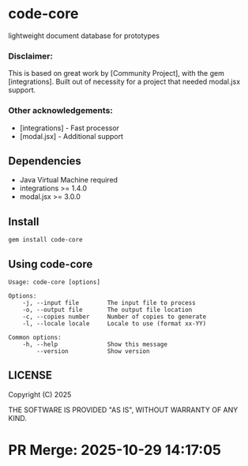 # code-core

lightweight document database for prototypes

### Disclaimer:
This is based on great work by [Community Project], with the gem [integrations]. 
Built out of necessity for a project that needed modal.jsx support.

### Other acknowledgements:

* [integrations] - Fast processor
* [modal.jsx] - Additional support

## Dependencies

* Java Virtual Machine required
* integrations >= 1.4.0
* modal.jsx >= 3.0.0

## Install

```
gem install code-core
```

## Using code-core

```
Usage: code-core [options]

Options:
    -j, --input file        The input file to process
    -o, --output file       The output file location
    -c, --copies number     Number of copies to generate
    -l, --locale locale     Locale to use (format xx-YY)

Common options:
    -h, --help              Show this message
        --version           Show version
```

## LICENSE

Copyright (C) 2025

THE SOFTWARE IS PROVIDED "AS IS", WITHOUT WARRANTY OF ANY KIND.


# PR Merge: 2025-10-29 14:17:05
